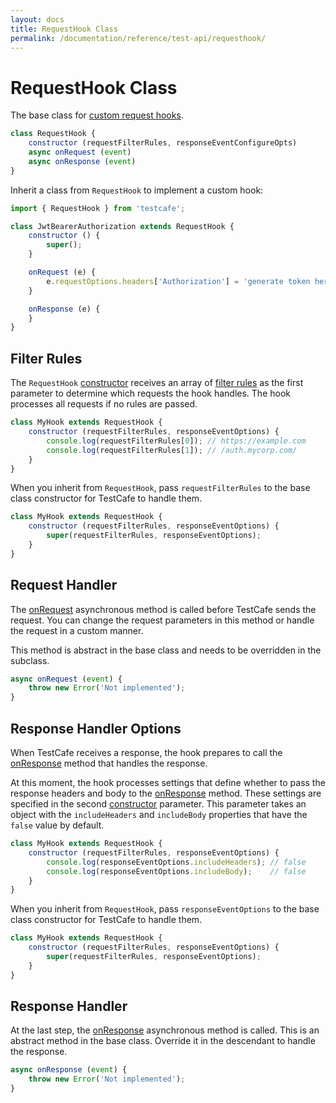 ```yaml
---
layout: docs
title: RequestHook Class
permalink: /documentation/reference/test-api/requesthook/
---
```

# RequestHook Class

The base class for [custom request hooks](../../../guides/advanced-guides/intercept-http-requests.md#custom-hooks).

```js
class RequestHook {
    constructor (requestFilterRules, responseEventConfigureOpts)
    async onRequest (event)
    async onResponse (event)
}
```

Inherit a class from `RequestHook` to implement a custom hook:

```js
import { RequestHook } from 'testcafe';

class JwtBearerAuthorization extends RequestHook {
    constructor () {
        super();
    }

    onRequest (e) {
        e.requestOptions.headers['Authorization'] = 'generate token here';
    }

    onResponse (e) {
    }
}
```

## Filter Rules

The `RequestHook` [constructor](constructor.md) receives an array of [filter rules](constructor.md#select-requests-to-be-handled-by-the-hook) as the first parameter to determine which requests the hook handles. The hook processes all requests if no rules are passed.

```js
class MyHook extends RequestHook {
    constructor (requestFilterRules, responseEventOptions) {
        console.log(requestFilterRules[0]); // https://example.com
        console.log(requestFilterRules[1]); // /auth.mycorp.com/
    }
}
```

When you inherit from `RequestHook`, pass `requestFilterRules` to the base class constructor for TestCafe to handle them.

```js
class MyHook extends RequestHook {
    constructor (requestFilterRules, responseEventOptions) {
        super(requestFilterRules, responseEventOptions);
    }
}
```

## Request Handler

The [onRequest](onrequest.md) asynchronous method is called before TestCafe sends the request. You can change the request parameters in this method or handle the request in a custom manner.

This method is abstract in the base class and needs to be overridden in the subclass.

```js
async onRequest (event) {
    throw new Error('Not implemented');
}
```

## Response Handler Options

When TestCafe receives a response, the hook prepares to call the [onResponse](onresponse.md) method that handles the response.

At this moment, the hook processes settings that define whether to pass the response headers and body to the [onResponse](onresponse.md) method. These settings are specified in the second [constructor](constructor.md) parameter. This parameter takes an object with the `includeHeaders` and `includeBody` properties that have the `false` value by default.

```js
class MyHook extends RequestHook {
    constructor (requestFilterRules, responseEventOptions) {
        console.log(responseEventOptions.includeHeaders); // false
        console.log(responseEventOptions.includeBody);    // false
    }
}
```

When you inherit from `RequestHook`, pass `responseEventOptions` to the base class constructor for TestCafe to handle them.

```js
class MyHook extends RequestHook {
    constructor (requestFilterRules, responseEventOptions) {
        super(requestFilterRules, responseEventOptions);
    }
}
```

## Response Handler

At the last step, the [onResponse](onresponse.md) asynchronous method is called. This is an abstract method in the base class. Override it in the descendant to handle the response.

```js
async onResponse (event) {
    throw new Error('Not implemented');
}
```
